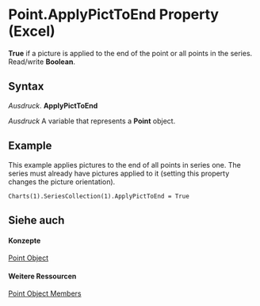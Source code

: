 
# Point.ApplyPictToEnd Property (Excel)

 **True** if a picture is applied to the end of the point or all points in the series. Read/write **Boolean**.


## Syntax

 _Ausdruck_. **ApplyPictToEnd**

 _Ausdruck_ A variable that represents a **Point** object.


## Example

This example applies pictures to the end of all points in series one. The series must already have pictures applied to it (setting this property changes the picture orientation).


```
Charts(1).SeriesCollection(1).ApplyPictToEnd = True
```


## Siehe auch


#### Konzepte


[Point Object](48ed9aec-2d29-ec4d-8e55-fca13982c358.md)
#### Weitere Ressourcen


[Point Object Members](http://msdn.microsoft.com/library/a533258d-fc3b-9fe1-2a77-a55ecbe7bd7a%28Office.15%29.aspx)
